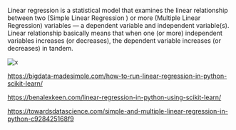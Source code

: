 Linear regression is a statistical model that examines the linear relationship between two (Simple Linear Regression ) 
or more (Multiple Linear Regression) variables — a dependent variable and independent variable(s). 
Linear relationship basically means that when one (or more) independent variables increases (or decreases), 
the dependent variable increases (or decreases) in tandem.

![x](https://i.imgur.com/RqJmngb.png)

https://bigdata-madesimple.com/how-to-run-linear-regression-in-python-scikit-learn/

https://benalexkeen.com/linear-regression-in-python-using-scikit-learn/

https://towardsdatascience.com/simple-and-multiple-linear-regression-in-python-c928425168f9



